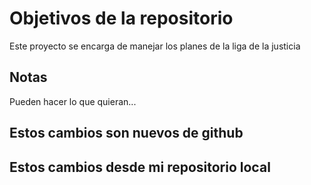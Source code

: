 # Objetivos de la repositorio

Este proyecto se encarga de manejar los planes de la liga de la justicia


## Notas
Pueden hacer lo que quieran...

## Estos cambios son nuevos de github
## Estos cambios desde mi repositorio local

